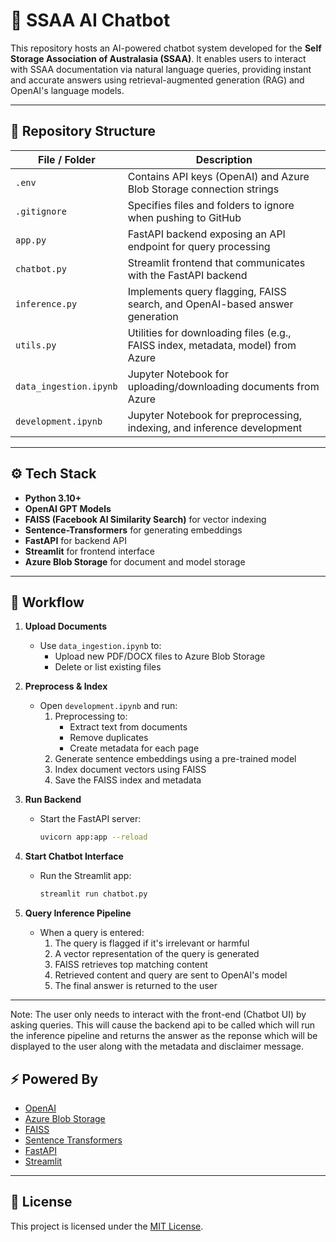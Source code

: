 # 🧠 SSAA AI Chatbot

This repository hosts an AI-powered chatbot system developed for the **Self Storage Association of Australasia (SSAA)**. It enables users to interact with SSAA documentation via natural language queries, providing instant and accurate answers using retrieval-augmented generation (RAG) and OpenAI's language models.

---

## 📁 Repository Structure

| File / Folder        | Description                                                                 |
|----------------------|-----------------------------------------------------------------------------|
| `.env`               | Contains API keys (OpenAI) and Azure Blob Storage connection strings        |
| `.gitignore`         | Specifies files and folders to ignore when pushing to GitHub                |
| `app.py`             | FastAPI backend exposing an API endpoint for query processing               |
| `chatbot.py`         | Streamlit frontend that communicates with the FastAPI backend               |
| `inference.py`       | Implements query flagging, FAISS search, and OpenAI-based answer generation |
| `utils.py`           | Utilities for downloading files (e.g., FAISS index, metadata, model) from Azure |
| `data_ingestion.ipynb` | Jupyter Notebook for uploading/downloading documents from Azure           |
| `development.ipynb`  | Jupyter Notebook for preprocessing, indexing, and inference development     |

---

## ⚙️ Tech Stack

- **Python 3.10+**
- **OpenAI GPT Models**
- **FAISS (Facebook AI Similarity Search)** for vector indexing
- **Sentence-Transformers** for generating embeddings
- **FastAPI** for backend API
- **Streamlit** for frontend interface
- **Azure Blob Storage** for document and model storage

---

## 🔁 Workflow

1. **Upload Documents**
   - Use `data_ingestion.ipynb` to:
     - Upload new PDF/DOCX files to Azure Blob Storage
     - Delete or list existing files

2. **Preprocess & Index**
   - Open `development.ipynb` and run:
     1. Preprocessing to:
        - Extract text from documents
        - Remove duplicates
        - Create metadata for each page
     2. Generate sentence embeddings using a pre-trained model
     3. Index document vectors using FAISS
     4. Save the FAISS index and metadata

3. **Run Backend**
   - Start the FastAPI server:
     ```bash
     uvicorn app:app --reload
     ```

4. **Start Chatbot Interface**
   - Run the Streamlit app:
     ```bash
     streamlit run chatbot.py
     ```

5. **Query Inference Pipeline**
   - When a query is entered:
     1. The query is flagged if it's irrelevant or harmful
     2. A vector representation of the query is generated
     3. FAISS retrieves top matching content
     4. Retrieved content and query are sent to OpenAI's model
     5. The final answer is returned to the user
---

Note: The user only needs to interact with the front-end (Chatbot UI) by asking queries. This will cause the backend api to be called which will run the inference pipeline and returns the answer as the reponse which will be displayed to the user along with the metadata and disclaimer message. 


## ⚡ Powered By

- [OpenAI](https://openai.com/)
- [Azure Blob Storage](https://azure.microsoft.com/en-au/services/storage/blobs/)
- [FAISS](https://github.com/facebookresearch/faiss)
- [Sentence Transformers](https://www.sbert.net/)
- [FastAPI](https://fastapi.tiangolo.com/)
- [Streamlit](https://streamlit.io/)

---

## 📄 License

This project is licensed under the [MIT License](LICENSE).
